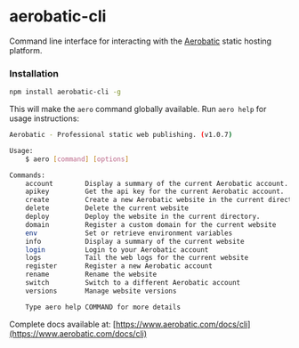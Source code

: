 # aerobatic-cli

Command line interface for interacting with the [Aerobatic](https://www.aerobatic.com) static hosting platform.

### Installation

```sh
npm install aerobatic-cli -g
```

This will make the `aero` command globally available. Run `aero help` for usage instructions:

```sh
Aerobatic - Professional static web publishing. (v1.0.7)

Usage:
    $ aero [command] [options]

Commands:
    account        Display a summary of the current Aerobatic account.
    apikey         Get the api key for the current Aerobatic account.
    create         Create a new Aerobatic website in the current directory
    delete         Delete the current website
    deploy         Deploy the website in the current directory.
    domain         Register a custom domain for the current website
    env            Set or retrieve environment variables
    info           Display a summary of the current website
    login          Login to your Aerobatic account
    logs           Tail the web logs for the current website
    register       Register a new Aerobatic account
    rename         Rename the website
    switch         Switch to a different Aerobatic account
    versions       Manage website versions

    Type aero help COMMAND for more details
```

Complete docs available at: [https://www.aerobatic.com/docs/cli](https://www.aerobatic.com/docs/cli)
